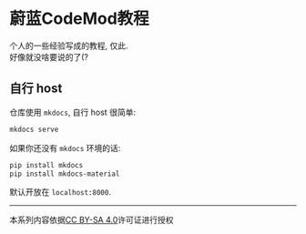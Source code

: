 # 蔚蓝CodeMod教程

个人的一些经验写成的教程, 仅此.  
好像就没啥要说的了(?

## 自行 host

仓库使用 `mkdocs`, 自行 host 很简单:
```sh
mkdocs serve
```

如果你还没有 `mkdocs` 环境的话:

```sh
pip install mkdocs
pip install mkdocs-material
```

默认开放在 `localhost:8000`.

----

本系列内容依据[CC BY-SA 4.0](https://creativecommons.org/licenses/by-sa/4.0/)许可证进行授权